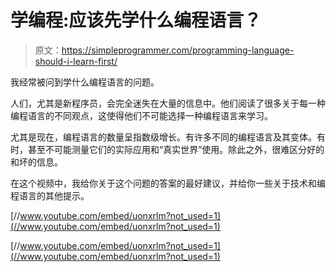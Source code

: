 # 学编程:应该先学什么编程语言？

> 原文：<https://simpleprogrammer.com/programming-language-should-i-learn-first/>

我经常被问到学什么编程语言的问题。

人们，尤其是新程序员，会完全迷失在大量的信息中。他们阅读了很多关于每一种编程语言的不同观点，这使得他们不可能选择一种编程语言来学习。

尤其是现在，编程语言的数量呈指数级增长。有许多不同的编程语言及其变体。有时，甚至不可能测量它们的实际应用和“真实世界”使用。除此之外，很难区分好的和坏的信息。

在这个视频中，我给你关于这个问题的答案的最好建议，并给你一些关于技术和编程语言的其他提示。

[//www.youtube.com/embed/uonxrlm?not_used=1](//www.youtube.com/embed/uonxrlm?not_used=1)

[//www.youtube.com/embed/uonxrlm?not_used=1](//www.youtube.com/embed/uonxrlm?not_used=1)
